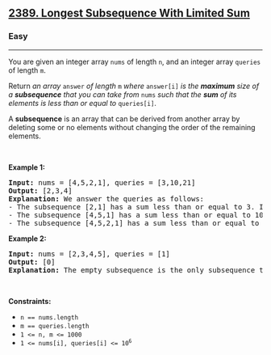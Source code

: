 <h2><a href="https://leetcode.com/problems/longest-subsequence-with-limited-sum/">2389. Longest Subsequence With Limited Sum</a></h2><h3>Easy</h3><hr><div><p>You are given an integer array <code>nums</code> of length <code>n</code>, and an integer array <code>queries</code> of length <code>m</code>.</p>

<p>Return <em>an array </em><code>answer</code><em> of length </em><code>m</code><em> where </em><code>answer[i]</code><em> is the <strong>maximum</strong> size of a <strong>subsequence</strong> that you can take from </em><code>nums</code><em> such that the <strong>sum</strong> of its elements is less than or equal to </em><code>queries[i]</code>.</p>

<p>A <strong>subsequence</strong> is an array that can be derived from another array by deleting some or no elements without changing the order of the remaining elements.</p>

<p>&nbsp;</p>
<p><strong class="example">Example 1:</strong></p>

<pre><strong>Input:</strong> nums = [4,5,2,1], queries = [3,10,21]
<strong>Output:</strong> [2,3,4]
<strong>Explanation:</strong> We answer the queries as follows:
- The subsequence [2,1] has a sum less than or equal to 3. It can be proven that 2 is the maximum size of such a subsequence, so answer[0] = 2.
- The subsequence [4,5,1] has a sum less than or equal to 10. It can be proven that 3 is the maximum size of such a subsequence, so answer[1] = 3.
- The subsequence [4,5,2,1] has a sum less than or equal to 21. It can be proven that 4 is the maximum size of such a subsequence, so answer[2] = 4.
</pre>

<p><strong class="example">Example 2:</strong></p>

<pre><strong>Input:</strong> nums = [2,3,4,5], queries = [1]
<strong>Output:</strong> [0]
<strong>Explanation:</strong> The empty subsequence is the only subsequence that has a sum less than or equal to 1, so answer[0] = 0.</pre>

<p>&nbsp;</p>
<p><strong>Constraints:</strong></p>

<ul>
	<li><code>n == nums.length</code></li>
	<li><code>m == queries.length</code></li>
	<li><code>1 &lt;= n, m &lt;= 1000</code></li>
	<li><code>1 &lt;= nums[i], queries[i] &lt;= 10<sup>6</sup></code></li>
</ul>
</div>